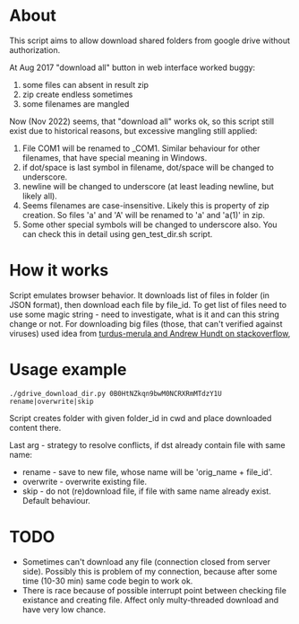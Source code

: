 # About
This script aims to allow download shared folders from google drive without authorization.

At Aug 2017 "download all" button in web interface worked buggy:
1. some files can absent in result zip
1. zip create endless sometimes
1. some filenames are mangled

Now (Nov 2022) seems, that "download all" works ok, so this script still exist due to historical reasons, but excessive mangling still applied:
1. File COM1 will be renamed to _COM1. Similar behaviour for other filenames, that have special meaning in Windows.
1. if dot/space is last symbol in filename, dot/space will be changed to underscore.
1. newline will be changed to underscore (at least leading newline, but likely all).
1. Seems filenames are case-insensitive. Likely this is property of zip creation. So files 'a' and 'A' will be renamed to 'a' and 'a(1)' in zip.
1. Some other special symbols will be changed to underscore also. You can check this in detail using gen_test_dir.sh script.

# How it works
Script emulates browser behavior. It downloads list of files in folder (in JSON format), then download each file by file_id.
To get list of files need to use some magic string - need to investigate, what is it and can this string change or not.
For downloading big files (those, that can't verified against viruses) used idea from [turdus-merula and Andrew Hundt on stackoverflow](https://stackoverflow.com/a/39225039),


# Usage example
`./gdrive_download_dir.py 0B0HtNZkqn9bwM0NCRXRmMTdzY1U rename|overwrite|skip`

Script creates folder with given folder_id in cwd and place downloaded content there.

Last arg - strategy to resolve conflicts, if dst already contain file with same name:
* rename - save to new file, whose name will be 'orig_name + file_id'.
* overwrite - overwrite existing file.
* skip - do not (re)download file, if file with same name already exist. Default behaviour.


# TODO
* Sometimes can't download any file (connection closed from server side). Possibly this is problem of my connection, because after some time (10-30 min) same code begin to work ok.
* There is race because of possible interrupt point between checking file existance and creating file. Affect only multy-threaded download and have very low chance.

